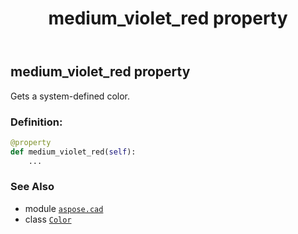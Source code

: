 ﻿---
title: medium_violet_red property
second_title: Aspose.CAD for Python via .NET API References
description: 
type: docs
weight: 1100
url: /python-net/aspose.cad/color/medium_violet_red/
is_root: false
---

## medium_violet_red property


Gets a system-defined color.
### Definition:
```python
@property
def medium_violet_red(self):
    ...
```

### See Also
* module [`aspose.cad`](../../)
* class [`Color`](/cad/python-net/aspose.cad/color)

